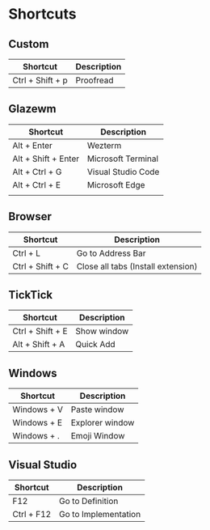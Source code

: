# Shortcuts

## Custom

| Shortcut         | Description |
| ---------------- | ----------- |
| Ctrl + Shift + p | Proofread   |
## Glazewm

| Shortcut            | Description        |
| ------------------- | ------------------ |
| Alt + Enter         | Wezterm            |
| Alt + Shift + Enter | Microsoft Terminal |
| Alt + Ctrl + G      | Visual Studio Code |
| Alt + Ctrl + E      | Microsoft Edge     |
|                     |                    |
## Browser


| Shortcut         | Description                        |
| ---------------- | ---------------------------------- |
| Ctrl + L         | Go to Address Bar                  |
| Ctrl + Shift + C | Close all tabs (Install extension) |

## TickTick

| Shortcut         | Description |
| ---------------- | ----------- |
| Ctrl + Shift + E | Show window |
| Alt + Shift + A  | Quick Add   |

## Windows

| Shortcut    | Description     |
| ----------- | --------------- |
| Windows + V | Paste window    |
| Windows + E | Explorer window |
| Windows + . | Emoji Window    |


## Visual Studio

| Shortcut   | Description          |
| ---------- | -------------------- |
| F12        | Go to Definition     |
| Ctrl + F12 | Go to Implementation |
